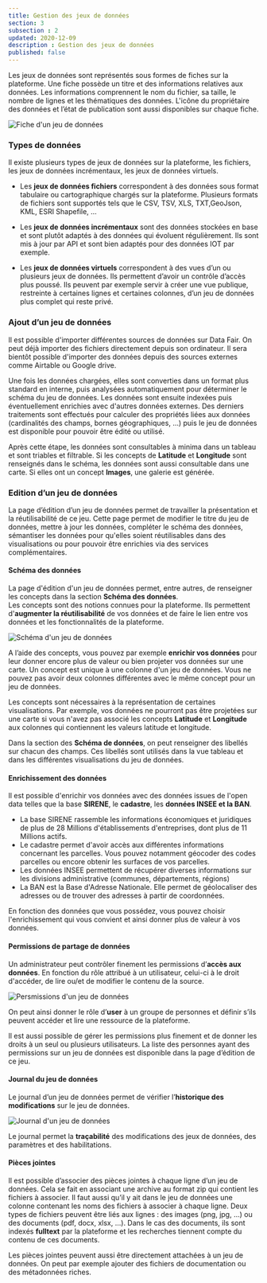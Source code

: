 ```yaml
---
title: Gestion des jeux de données
section: 3
subsection : 2
updated: 2020-12-09
description : Gestion des jeux de données
published: false
---
```


Les jeux de données sont représentés sous formes de fiches sur la plateforme. Une fiche possède un titre et des informations relatives aux données. Les informations comprennent le nom du fichier, sa taille, le nombre de lignes et les thématiques des données. L'icône du propriétaire des données et l’état de publication sont aussi disponibles sur chaque fiche.

![Fiche d'un jeu de données](./images/functional-presentation/jeu-2.jpg)

### Types de données

Il existe plusieurs types de jeux de données sur la plateforme, les fichiers, les jeux de données incrémentaux, les jeux de données virtuels.

* Les **jeux de données fichiers** correspondent à des données sous format tabulaire ou cartographique chargés sur la plateforme. Plusieurs formats de fichiers sont supportés tels que le CSV, TSV, XLS, TXT,GeoJson, KML, ESRI Shapefile, …

* Les **jeux de données incrémentaux** sont des données stockées en base et sont plutôt adaptés à des données qui évoluent régulièrement. Ils sont mis à jour par API et sont bien adaptés pour des données IOT par exemple.

* Les **jeux de données virtuels** correspondent à des vues d’un ou plusieurs jeux de données. Ils permettent d’avoir un contrôle d’accès plus poussé. Ils peuvent par exemple servir à créer une vue publique, restreinte à certaines lignes et certaines colonnes, d’un jeu de données plus complet qui reste privé.

### Ajout d’un jeu de données
Il est possible d'importer différentes sources de données sur Data Fair. On peut déjà importer des fichiers directement depuis son ordinateur. Il sera bientôt possible d'importer des données depuis des sources externes comme Airtable ou Google drive.

Une fois les données chargées, elles sont converties dans un format plus standard en interne, puis analysées automatiquement pour déterminer le schéma du jeu de données. Les données sont ensuite indexées puis éventuellement enrichies avec d'autres données externes. Des derniers traitements sont effectués pour calculer des propriétés liées aux données (cardinalités des champs, bornes géographiques, ...) puis le jeu de données est disponible pour pouvoir être édité ou utilisé.

Après cette étape, les données sont consultables à minima dans un tableau et sont triables et filtrable. Si les concepts de **Latitude** et **Longitude** sont renseignés dans le schéma, les données sont aussi consultable dans une carte. Si elles ont un concept **Images**, une galerie est générée.

### Edition d’un jeu de données

La page d’édition d’un jeu de données permet de travailler la présentation et la réutilisabilité de ce jeu. Cette page permet de modifier le titre du jeu de données, mettre à jour les données, compléter le schéma des données, sémantiser les données pour qu'elles soient réutilisables dans des visualisations ou pour pouvoir être enrichies via des services complémentaires.

#### Schéma des données

La page d'édition d'un jeu de données permet, entre autres, de renseigner les concepts dans la section **Schéma des données**.  
Les concepts sont des notions connues pour la plateforme. Ils permettent d'**augmenter la réutilisabilité** de vos données et de faire le lien entre vos données et les fonctionnalités de la plateforme.

![Schéma d'un jeu de données](./images/functional-presentation/schema.jpg)


A l’aide des concepts, vous pouvez par exemple **enrichir vos données** pour leur donner encore plus de valeur ou bien projeter vos données sur une carte.
Un concept est unique à une colonne d'un jeu de données. Vous ne pouvez pas avoir deux colonnes différentes avec le même concept pour un jeu de données.

Les concepts sont nécessaires à la représentation de certaines visualisations. Par exemple, vos données ne pourront pas être projetées sur une carte si vous n'avez pas associé les concepts **Latitude** et **Longitude** aux colonnes qui contiennent les valeurs latitude et longitude.

Dans la section des **Schéma de données**, on peut renseigner des libellés sur chacun des champs. Ces libellés sont utilisés dans la vue tableau et dans les différentes visualisations du jeu de données.

#### Enrichissement des données

Il est possible d'enrichir vos données avec des données issues de l'open data telles que la base **SIRENE**, le **cadastre**, les **données INSEE et la BAN**.  
* La base SIRENE rassemble les informations économiques et juridiques de plus de 28 Millions d'établissements d'entreprises, dont plus de 11 Millions actifs.
* Le cadastre permet d'avoir accès aux différentes informations concernant les parcelles. Vous pouvez notamment géocoder des codes parcelles ou encore obtenir les surfaces de vos parcelles.
* Les données INSEE permettent de récupérer diverses informations sur les divisions administrative (communes, départements, régions)
* La BAN est la Base d'Adresse Nationale. Elle permet de géolocaliser des adresses ou de trouver des adresses à partir de coordonnées.

En fonction des données que vous possédez, vous pouvez choisir l'enrichissement qui vous convient et ainsi donner plus de valeur à vos données.

#### Permissions de partage de données

Un administrateur peut contrôler finement les permissions d’**accès aux données**. En fonction du rôle attribué à un utilisateur, celui-ci à le droit d'accéder, de lire ou/et de modifier le contenu de la source.

![Persmissions d'un jeu de données](./images/functional-presentation/permissions.jpg)

On peut ainsi donner le rôle d’**user** à un groupe de personnes et définir s’ils peuvent accéder et lire une ressource de la plateforme.

Il est aussi possible de gérer les permissions plus finement et de donner les droits à un seul ou plusieurs utilisateurs. La liste des personnes ayant des permissions sur un jeu de données est disponible dans la page d’édition de ce jeu.

#### Journal du jeu de données

Le journal d’un jeu de données permet de vérifier l’**historique des modifications** sur le jeu de données.

![Journal d'un jeu de données](./images/functional-presentation/journal.jpg)

Le journal permet la **traçabilité** des modifications des jeux de données, des paramètres et des habilitations.

#### Pièces jointes

Il est possible d’associer des pièces jointes à chaque ligne d’un jeu de données. Cela se fait en associant une archive au format zip qui contient les fichiers à associer. Il faut aussi qu’il y ait dans le jeu de données une colonne contenant les noms des fichiers à associer à chaque ligne. Deux types de fichiers peuvent être liés aux lignes : des images (png, jpg, …) ou des documents (pdf, docx, xlsx, …). Dans le cas des documents, ils sont indexés **fulltext** par la plateforme et les recherches tiennent compte du contenu de ces documents.

Les pièces jointes peuvent aussi être directement attachées à un jeu de données. On peut par exemple ajouter des fichiers de documentation ou des métadonnées riches.
